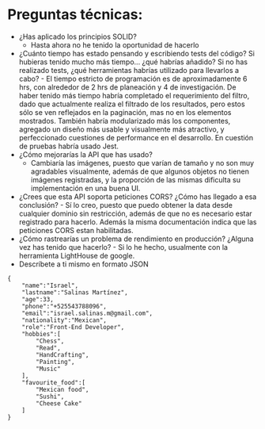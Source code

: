 # Preguntas técnicas:

- ¿Has aplicado los principios SOLID?
  - Hasta ahora no he tenido la oportunidad de hacerlo
- ¿Cuánto tiempo has estado pensando y escribiendo tests del código? Si
  hubieras tenido mucho más tiempo... ¿qué habrías añadido? Si no has
  realizado tests, ¿qué herramientas habrías utilizado para llevarlos a cabo? - El tiempo estricto de programación es de aproximadamente 6 hrs, con alrededor de 2 hrs de planeación y 4 de investigación. De haber tenido más tiempo habría completado el requerimiento del filtro, dado que actualmente realiza el filtrado de los resultados, pero estos sólo se ven reflejados en la paginación, mas no en los elementos mostrados. También habría modularizado más los componentes, agregado un diseño más usable y visualmente más atractivo, y perfeccionado cuestiones de performance en el desarrollo. En cuestión de pruebas habría usado Jest.
- ¿Cómo mejorarías la API que has usado?
  - Cambiaría las imágenes, puesto que varían de tamaño y no son muy agradables visualmente, además de que algunos objetos no tienen imágenes registradas, y la proporción de las mismas dificulta su implementación en una buena UI.
- ¿Crees que esta API soporta peticiones CORS? ¿Cómo has llegado a esa
  conclusión? - Sí lo creo, puesto que puedo obtener la data desde cualquier dominio sin restricción, además de que no es necesario estar registrado para hacerlo. Además la misma documentación indica que las peticiones CORS estan habilitadas.
- ¿Cómo rastrearías un problema de rendimiento en producción? ¿Alguna
  vez has tenido que hacerlo? - Si lo he hecho, usualmente con la herramienta LightHouse de google.
- Descríbete a ti mismo en formato JSON

```
{
    "name":"Israel",
    "lastname":"Salinas Martínez",
    "age":33,
    "phone":"+525543788096",
    "email":"israel.salinas.m@gmail.com",
    "nationality":"Mexican",
    "role":"Front-End Developer",
    "hobbies":[
        "Chess",
        "Read",
        "HandCrafting",
        "Painting",
        "Music"
    ],
    "favourite_food":[
        "Mexican food",
        "Sushi",
        "Cheese Cake"
    ]
}
```
